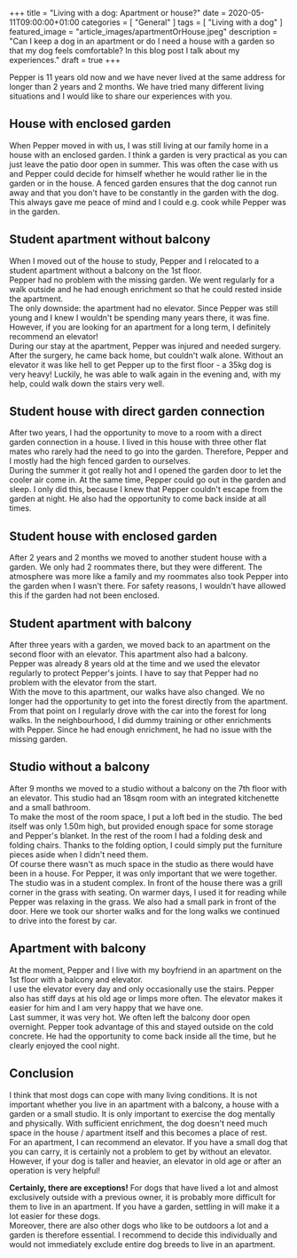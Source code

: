 +++
title =  "Living with a dog: Apartment or house?"
date = 2020-05-11T09:00:00+01:00
categories = [
    "General"
]
tags = [
    "Living with a dog"
]
featured_image = "article_images/apartmentOrHouse.jpeg"
description = "Can I keep a dog in an apartment or do I need a house with a garden so that my dog ​​feels comfortable? In this blog post I talk about my experiences."
draft = true
+++

Pepper is 11 years old now and we have never lived at the same address for longer than 2 years and 2 months. We have tried many different living situations and I would like to share our experiences with you.

## House with enclosed garden
When Pepper moved in with us, I was still living at our family home in a house with an enclosed garden. I think a garden is very practical as you can just leave the patio door open in summer. This was often the case with us and Pepper could decide for himself whether he would rather lie in the garden or in the house. A fenced garden ensures that the dog cannot run away and that you don't have to be constantly in the garden with the dog. This always gave me peace of mind and I could e.g. cook while Pepper was in the garden.

## Student apartment without balcony
When I moved out of the house to study, Pepper and I relocated to a student apartment without a balcony on the 1st floor.  
Pepper had no problem with the missing garden. We went regularly for a walk outside and he had enough enrichment so that he could rested inside the apartment.  
The only downside: the apartment had no elevator. Since Pepper was still young and I knew I wouldn't be spending many years there, it was fine. However, if you are looking for an apartment for a long term, I definitely recommend an elevator!  
During our stay at the apartment, Pepper was injured and needed surgery. After the surgery, he came back home, but couldn't walk alone. Without an elevator it was like hell to get Pepper up to the first floor - a 35kg dog is very heavy! Luckily, he was able to walk again in the evening and, with my help, could walk down the stairs very well.

## Student house with direct garden connection
After two years, I had the opportunity to move to a room with a direct garden connection in a house. I lived in this house with three other flat mates who rarely had the need to go into the garden. Therefore, Pepper and I mostly had the high fenced garden to ourselves.  
During the summer it got really hot and I opened the garden door to let the cooler air come in. At the same time, Pepper could go out in the garden and sleep. I only did this, because I knew that Pepper couldn't escape from the garden at night. He also had the opportunity to come back inside at all times.

## Student house with enclosed garden
After 2 years and 2 months we moved to another student house with a garden. We only had 2 roommates there, but they were different. The atmosphere was more like a family and my roommates also took Pepper into the garden when I wasn't there. For safety reasons, I wouldn't have allowed this if the garden had not been enclosed.

## Student apartment with balcony
After three years with a garden, we moved back to an apartment on the second floor with an elevator. This apartment also had a balcony.  
Pepper was already 8 years old at the time and we used the elevator regularly to protect Pepper's joints. I have to say that Pepper had no problem with the elevator from the start.  
With the move to this apartment, our walks have also changed. We no longer had the opportunity to get into the forest directly from the apartment. From that point on I regularly drove with the car into the forest for long walks. In the neighbourhood, I did dummy training or other enrichments with Pepper. Since he had enough enrichment, he had no issue with the missing garden.

## Studio without a balcony
After 9 months we moved to a studio without a balcony on the 7th floor with an elevator. This studio had an 18sqm room with an integrated kitchenette and a small bathroom.  
To make the most of the room space, I put a loft bed in the studio. The bed itself was only 1.50m high, but provided enough space for some storage and Pepper's blanket. In the rest of the room I had a folding desk and folding chairs. Thanks to the folding option, I could simply put the furniture pieces aside when I didn't need them.  
Of course there wasn't as much space in the studio as there would have been in a house. For Pepper, it was only important that we were together.  
The studio was in a student complex. In front of the house there was a grill corner in the grass with seating. On warmer days, I used it for reading while Pepper was relaxing in the grass. We also had a small park in front of the door. Here we took our shorter walks and for the long walks we continued to drive into the forest by car.

## Apartment with balcony
At the moment, Pepper and I live with my boyfriend in an apartment on the 1st floor with a balcony and elevator.  
I use the elevator every day and only occasionally use the stairs. Pepper also has stiff days at his old age or limps more often. The elevator makes it easier for him and I am very happy that we have one.  
Last summer, it was very hot. We often left the balcony door open overnight. Pepper took advantage of this and stayed outside on the cold concrete. He had the opportunity to come back inside all the time, but he clearly enjoyed the cool night.

## Conclusion
I think that most dogs can cope with many living conditions. It is not important whether you live in an apartment with a balcony, a house with a garden or a small studio. It is only important to exercise the dog mentally and physically. With sufficient enrichment, the dog doesn't need much space in the house / apartment itself and this becomes a place of rest.  
For an apartment, I can recommend an elevator. If you have a small dog that you can carry, it is certainly not a problem to get by without an elevator. However, if your dog is taller and heavier, an elevator in old age or after an operation is very helpful!  

**Certainly, there are exceptions!** For dogs that have lived a lot and almost exclusively outside with a previous owner, it is probably more difficult for them to live in an apartment. If you have a garden, settling in will make it a lot easier for these dogs.  
Moreover, there are also other dogs who like to be outdoors a lot and a garden is therefore essential. I recommend to decide this individually and would not immediately exclude entire dog breeds to live in an apartment.
